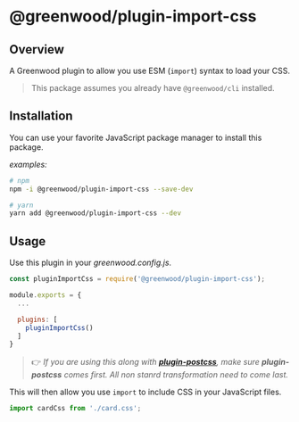 # @greenwood/plugin-import-css

## Overview
A Greenwood plugin to allow you use ESM (`import`) syntax to load your CSS.

> This package assumes you already have `@greenwood/cli` installed.

## Installation
You can use your favorite JavaScript package manager to install this package.

_examples:_
```bash
# npm
npm -i @greenwood/plugin-import-css --save-dev

# yarn
yarn add @greenwood/plugin-import-css --dev
```

## Usage
Use this plugin in your _greenwood.config.js_.

```javascript
const pluginImportCss = require('@greenwood/plugin-import-css');

module.exports = {
  ...

  plugins: [
    pluginImportCss()
  ]
}
```

> 👉 _If you are using this along with [**plugin-postcss**](https://github.com/ProjectEvergreen/greenwood/tree/master/packages/plugin-postcss), make sure **plugin-postcss** comes first.  All non stanrd transformation need to come last._ 


This will then allow you use `import` to include CSS in your JavaScript files.
```js
import cardCss from './card.css';
```